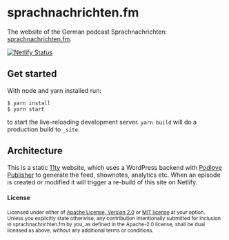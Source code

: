 # sprachnachrichten.fm

The website of the German podcast Sprachnachrichten: 
[sprachnachrichten.fm](https://sprachnachrichten.fm).

[![Netlify Status](https://api.netlify.com/api/v1/badges/f930dd6c-5b23-475e-9648-896e3c84ca4e/deploy-status)](https://app.netlify.com/sites/sprachnachrichten/deploys)

## Get started

With node and yarn installed run:

```
$ yarn install
$ yarn start
```

to start the live-reloading development server. `yarn build` will do a 
production build to `_site`.

## Architecture

This is a static [11ty](https://www.11ty.dev) website, which uses a WordPress
backend with [Podlove Publisher](https://publisher.podlove.org) to generate the 
feed, shownotes, analytics etc. When an episode is created or modified it will
trigger a re-build of this site on Netlify.

#### License

<sup>
Licensed under either of <a href="LICENSE-APACHE">Apache License, Version
2.0</a> or <a href="LICENSE-MIT">MIT license</a> at your option.
</sup>

<br>

<sub>
Unless you explicitly state otherwise, any contribution intentionally submitted
for inclusion in sprachnachrichten.fm by you, as defined in the Apache-2.0 license, 
shall be dual licensed as above, without any additional terms or conditions.
</sub>
